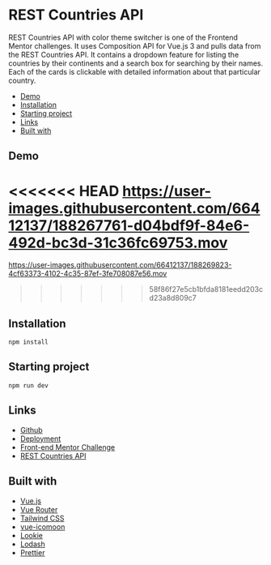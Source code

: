# REST Countries API

REST Countries API with color theme switcher is one of the Frontend Mentor challenges. It uses Composition API for Vue.js 3 and pulls data from the REST Countries API. It contains a dropdown feature for listing the countries by their continents and a search box for searching by their names. Each of the cards is clickable with detailed information about that particular country.

-   [Demo](#demo)
-   [Installation](#installation)
-   [Starting project](#starting-project)
-   [Links](#links)
-   [Built with](#built-with)

## Demo

<<<<<<< HEAD
https://user-images.githubusercontent.com/66412137/188267761-d04bdf9f-84e6-492d-bc3d-31c36fc69753.mov
=======

https://user-images.githubusercontent.com/66412137/188269823-4cf63373-4102-4c35-87ef-3fe708087e56.mov
>>>>>>> 58f86f27e5cb1bfda8181eedd203cd23a8d809c7

## Installation

```
npm install
```

## Starting project

```
npm run dev
```

## Links

-   [Github](https://github.com/gizemnkorkmaz/fem-rest-countries)
-   [Deployment](https://fem-rest-countries-nu.vercel.app/)
-   [Front-end Mentor Challenge](https://www.frontendmentor.io/challenges/rest-countries-api-with-color-theme-switcher-5cacc469fec04111f7b848ca)
-   [REST Countries API](https://restcountries.com/)

## Built with

-   [Vue.js](https://vuejs.org/)
-   [Vue Router](https://router.vuejs.org/)
-   [Tailwind CSS](https://tailwindcss.com/)
-   [vue-icomoon](https://github.com/aykutkardas/vue-icomoon)
-   [Lookie](https://github.com/aykutkardas/lookie)
-   [Lodash](https://lodash.com/)
-   [Prettier](https://prettier.io/)
